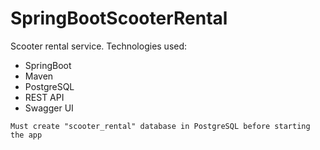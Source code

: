 # SpringBootScooterRental
Scooter rental service. Technologies used:
* SpringBoot
* Maven
* PostgreSQL 
* REST API 
* Swagger UI

```
Must create "scooter_rental" database in PostgreSQL before starting the app
```